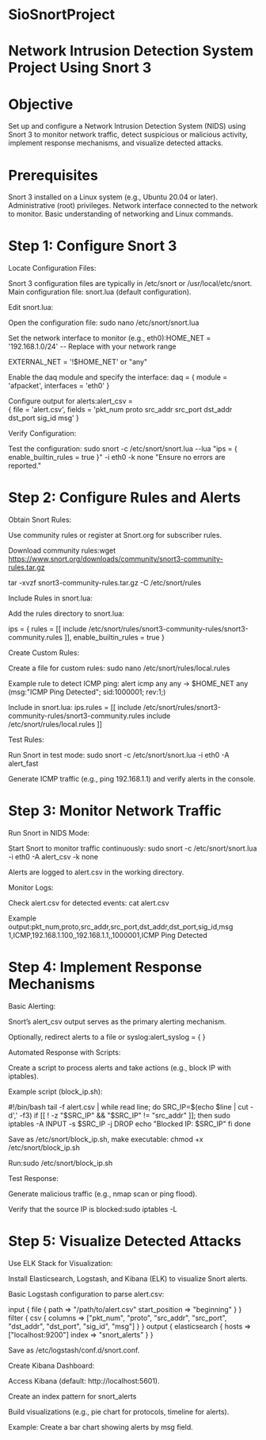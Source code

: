 # SioSnortProject

# Network Intrusion Detection System Project Using Snort 3

# Objective

Set up and configure a Network Intrusion Detection System (NIDS) using Snort 3 to monitor network traffic, detect suspicious or malicious activity, implement response mechanisms, and visualize detected attacks.

# Prerequisites

Snort 3 installed on a Linux system (e.g., Ubuntu 20.04 or later).
Administrative (root) privileges.
Network interface connected to the network to monitor.
Basic understanding of networking and Linux commands.

# Step 1: Configure Snort 3

Locate Configuration Files:

Snort 3 configuration files are typically in /etc/snort or /usr/local/etc/snort.
Main configuration file: snort.lua (default configuration).

Edit snort.lua:

Open the configuration file: sudo nano /etc/snort/snort.lua

Set the network interface to monitor (e.g., eth0):HOME_NET = '192.168.1.0/24' -- Replace with your network range

EXTERNAL_NET = '!$HOME_NET' or "any"

Enable the daq module and specify the interface:
daq = { module = 'afpacket', interfaces = 'eth0' }

Configure output for alerts:alert_csv =  
{ file = 'alert.csv', fields = 'pkt_num proto src_addr src_port dst_addr dst_port sig_id msg' }

Verify Configuration:

Test the configuration: 
sudo snort -c /etc/snort/snort.lua --lua "ips = { enable_builtin_rules = true }" -i eth0 -k none
"Ensure no errors are reported."

# Step 2: Configure Rules and Alerts

Obtain Snort Rules:

Use community rules or register at Snort.org for subscriber rules.

Download community rules:wget https://www.snort.org/downloads/community/snort3-community-rules.tar.gz

tar -xvzf snort3-community-rules.tar.gz -C /etc/snort/rules

Include Rules in snort.lua:

Add the rules directory to snort.lua:

ips = {
    rules = [[ include /etc/snort/rules/snort3-community-rules/snort3-community.rules ]],
    enable_builtin_rules = true
}

Create Custom Rules:

Create a file for custom rules: sudo nano /etc/snort/rules/local.rules


Example rule to detect ICMP ping: alert icmp any any -> $HOME_NET any (msg:"ICMP Ping Detected"; sid:1000001; rev:1;)


Include in snort.lua: 
    ips.rules = [[ include /etc/snort/rules/snort3-community-rules/snort3-community.rules include /etc/snort/rules/local.rules ]]

Test Rules:

Run Snort in test mode:  sudo snort -c /etc/snort/snort.lua -i eth0 -A alert_fast


Generate ICMP traffic (e.g., ping 192.168.1.1) and verify alerts in the console.

# Step 3: Monitor Network Traffic

Run Snort in NIDS Mode:

Start Snort to monitor traffic continuously:   sudo snort -c /etc/snort/snort.lua -i eth0 -A alert_csv -k none


Alerts are logged to alert.csv in the working directory.


Monitor Logs:

Check alert.csv for detected events:  cat alert.csv


Example output:pkt_num,proto,src_addr,src_port,dst_addr,dst_port,sig_id,msg
1,ICMP,192.168.1.100,,192.168.1.1,,1000001,ICMP Ping Detected

# Step 4: Implement Response Mechanisms

Basic Alerting:

Snort’s alert_csv output serves as the primary alerting mechanism.

Optionally, redirect alerts to a file or syslog:alert_syslog = { }


Automated Response with Scripts:

Create a script to process alerts and take actions (e.g., block IP with iptables).

Example script (block_ip.sh): 

#!/bin/bash
tail -f alert.csv | while read line; do
    SRC_IP=$(echo $line | cut -d',' -f3)
    if [[ ! -z "$SRC_IP" && "$SRC_IP" != "src_addr" ]]; then
        sudo iptables -A INPUT -s $SRC_IP -j DROP
        echo "Blocked IP: $SRC_IP"
    fi
done

Save as /etc/snort/block_ip.sh, make executable:  chmod +x /etc/snort/block_ip.sh

Run:sudo /etc/snort/block_ip.sh

Test Response:

Generate malicious traffic (e.g., nmap scan or ping flood).

Verify that the source IP is blocked:sudo iptables -L


# Step 5: Visualize Detected Attacks

Use ELK Stack for Visualization:


Install Elasticsearch, Logstash, and Kibana (ELK) to visualize Snort alerts.

Basic Logstash configuration to parse alert.csv:

input {
    file {
        path => "/path/to/alert.csv"
        start_position => "beginning"
    }
}
filter {
    csv {
        columns => ["pkt_num", "proto", "src_addr", "src_port", "dst_addr", "dst_port", "sig_id", "msg"]
    }
}
output {
    elasticsearch {
        hosts => ["localhost:9200"]
        index => "snort_alerts"
    }
}

Save as /etc/logstash/conf.d/snort.conf.


Create Kibana Dashboard:

Access Kibana (default: http://localhost:5601).

Create an index pattern for snort_alerts

Build visualizations (e.g., pie chart for protocols, timeline for alerts).

Example: Create a bar chart showing alerts by msg field.
